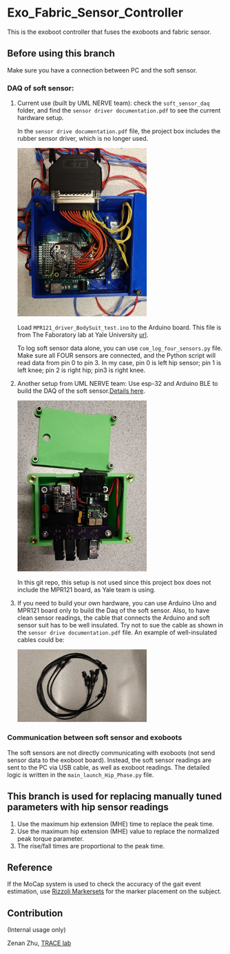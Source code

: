 # Exo_Fabric_Sensor_Controller
This is the exoboot controller that fuses the exoboots and fabric sensor.

## Before using this branch
Make sure you have a connection between PC and the soft sensor. 

### DAQ of soft sensor:
1. Current use (built by UML NERVE team): check the `soft_sensor_daq` folder, and find the `sensor driver documentation.pdf` to see the current hardware setup. 

   In the `sensor drive documentation.pdf` file, the project box includes the rubber sensor driver, which is no longer used.
   
   <img src="soft_sensor_daq/hardware_pics/old_project_box.jpg" width="300">
   
   Load `MPR121_driver_BodySuit_test.ino` to the Arduino board. This file is from The Faboratory lab at Yale University [url](https://www.eng.yale.edu/faboratory/).
   
   To log soft sensor data alone, you can use `com_log_four_sensors.py` file.
   Make sure all FOUR sensors are connected, and the Python script will read data from pin 0 to pin 3. In my case, pin 0  is left hip sensor; pin 1 is left knee; pin 2 is right hip; pin3 is right knee.
   
2. Another setup from UML NERVE team: Use esp-32 and Arduino BLE to build the DAQ of the soft sensor.[Details here](https://github.com/jacobbreen25/nsf_soft_sensor_data_collection).
  
   <img src="soft_sensor_daq/hardware_pics/qt_py.jpg" width="300">
   
   In this git repo, this setup is not used since this project box does not include the MPR121 board, as Yale team is using. 
3. If you need to build your own hardware, you can use Arduino Uno and MPR121 board only to build the Daq of the soft sensor. Also, to have clean sensor readings, the cable that connects the Arduino and soft sensor suit has to be well insulated. Try not to sue the cable as shown in the `sensor drive documentation.pdf` file. An example of well-insulated cables could be:

   <img src="soft_sensor_daq/hardware_pics/cable.jpg" width="300">

### Communication between soft sensor and exoboots
The soft sensors are not directly communicating with exoboots (not send sensor data to the exoboot board). Instead, the soft sensor readings are sent to the PC via USB cable, as well as exoboot readings. The detailed logic is written in the `main_launch_Hip_Phase.py` file.

## This branch is used for replacing manually tuned parameters with hip sensor readings
1. Use the maximum hip extension (MHE) time to replace the peak time.
2. Use the maximum hip extension (MHE) value to replace the normalized peak torque parameter.
3. The rise/fall times are proportional to the peak time.

## Reference
If the MoCap system is used to check the accuracy of the gait event estimation, use [Rizzoli Markersets](https://v23.wiki.optitrack.com/index.php?title=Rizzoli_Markersets#Rizzoli_Body_Protocol.2837.29) for the marker placement on the subject.

## Contribution
(Internal usage only)

Zenan Zhu, [TRACE lab](https://www.thetracelab.com/)

